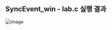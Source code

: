 ## SyncEvent_win - lab.c 실행 결과
![image](https://github.com/dmswn1004/NetworkProgramming/assets/101851472/df9e6740-a25b-41e5-bf3b-188e80aeaf3a)
